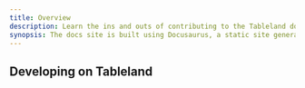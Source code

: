 ```yaml
---
title: Overview
description: Learn the ins and outs of contributing to the Tableland docs site.
synopsis: The docs site is built using Docusaurus, a static site generator developed by Meta that is specifically designed for documentation. It offers a number of features, including MDX support (embed JSX in markdown) and various content-friendly plugins. Please ensure you follow the guidelines on writing style as well.
---
```


## Developing on Tableland
